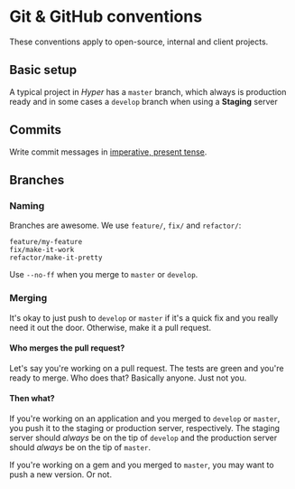 # Git & GitHub conventions

These conventions apply to open-source, internal and client projects.

## Basic setup

A typical project in *Hyper* has a `master` branch, which always is production ready
and in some cases a `develop` branch when using a **Staging** server

## Commits

Write commit messages in [imperative, present tense](http://stackoverflow.com/questions/3580013/should-i-use-past-or-present-tense-in-git-commit-messages).

## Branches

### Naming

Branches are awesome. We use `feature/`, `fix/` and `refactor/`:

```
feature/my-feature
fix/make-it-work
refactor/make-it-pretty
```

Use `--no-ff` when you merge to `master` or `develop`.

### Merging

It's okay to just push to `develop` or `master` if it's a quick fix and you really need
it out the door. Otherwise, make it a pull request.

#### Who merges the pull request?

Let's say you're working on a pull request. The tests are green and you're ready
to merge. Who does that? Basically anyone. Just not you.

#### Then what?

If you're working on an application and you merged to `develop` or `master`, you push it to
the staging or production server, respectively. The staging server should *always* be on the
tip of `develop` and the production server should *always* be on the tip of `master`.

If you're working on a gem and you merged to `master`, you may want to push a new
version. Or not.
